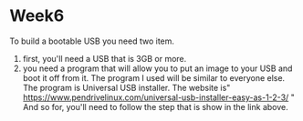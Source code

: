 # Week6
To build a bootable USB you need two item.
1. first, you'll need a USB that is 3GB or more.
2. you need a program that will allow you to put an image to your USB and boot it off from it.
The program I used will be similar to everyone else.
The program is Universal USB installer.
The website is"  https://www.pendrivelinux.com/universal-usb-installer-easy-as-1-2-3/   "
And so for, you'll need to follow 
the step that is show in the link above.
